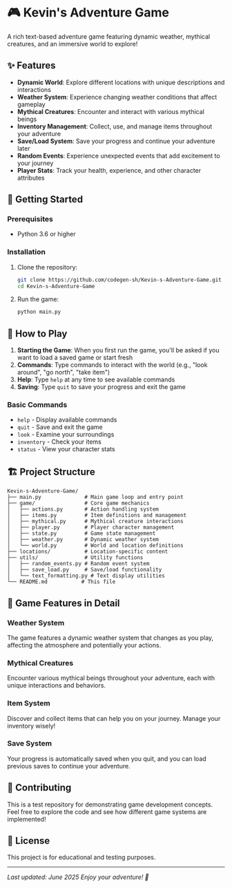 # 🎮 Kevin's Adventure Game

A rich text-based adventure game featuring dynamic weather, mythical creatures, and an immersive world to explore!

## ✨ Features

- **Dynamic World**: Explore different locations with unique descriptions and interactions
- **Weather System**: Experience changing weather conditions that affect gameplay
- **Mythical Creatures**: Encounter and interact with various mythical beings
- **Inventory Management**: Collect, use, and manage items throughout your adventure
- **Save/Load System**: Save your progress and continue your adventure later
- **Random Events**: Experience unexpected events that add excitement to your journey
- **Player Stats**: Track your health, experience, and other character attributes

## 🚀 Getting Started

### Prerequisites
- Python 3.6 or higher

### Installation

1. Clone the repository:
   ```bash
   git clone https://github.com/codegen-sh/Kevin-s-Adventure-Game.git
   cd Kevin-s-Adventure-Game
   ```

2. Run the game:
   ```bash
   python main.py
   ```

## 🎯 How to Play

1. **Starting the Game**: When you first run the game, you'll be asked if you want to load a saved game or start fresh
2. **Commands**: Type commands to interact with the world (e.g., "look around", "go north", "take item")
3. **Help**: Type `help` at any time to see available commands
4. **Saving**: Type `quit` to save your progress and exit the game

### Basic Commands
- `help` - Display available commands
- `quit` - Save and exit the game
- `look` - Examine your surroundings
- `inventory` - Check your items
- `status` - View your character stats

## 🏗️ Project Structure

```
Kevin-s-Adventure-Game/
├── main.py              # Main game loop and entry point
├── game/                # Core game mechanics
│   ├── actions.py       # Action handling system
│   ├── items.py         # Item definitions and management
│   ├── mythical.py      # Mythical creature interactions
│   ├── player.py        # Player character management
│   ├── state.py         # Game state management
│   ├── weather.py       # Dynamic weather system
│   └── world.py         # World and location definitions
├── locations/           # Location-specific content
├── utils/               # Utility functions
│   ├── random_events.py # Random event system
│   ├── save_load.py     # Save/load functionality
│   └── text_formatting.py # Text display utilities
└── README.md           # This file
```

## 🎨 Game Features in Detail

### Weather System
The game features a dynamic weather system that changes as you play, affecting the atmosphere and potentially your actions.

### Mythical Creatures
Encounter various mythical beings throughout your adventure, each with unique interactions and behaviors.

### Item System
Discover and collect items that can help you on your journey. Manage your inventory wisely!

### Save System
Your progress is automatically saved when you quit, and you can load previous saves to continue your adventure.

## 🤝 Contributing

This is a test repository for demonstrating game development concepts. Feel free to explore the code and see how different game systems are implemented!

## 📝 License

This project is for educational and testing purposes.

---

*Last updated: June 2025*
*Enjoy your adventure! 🌟*

